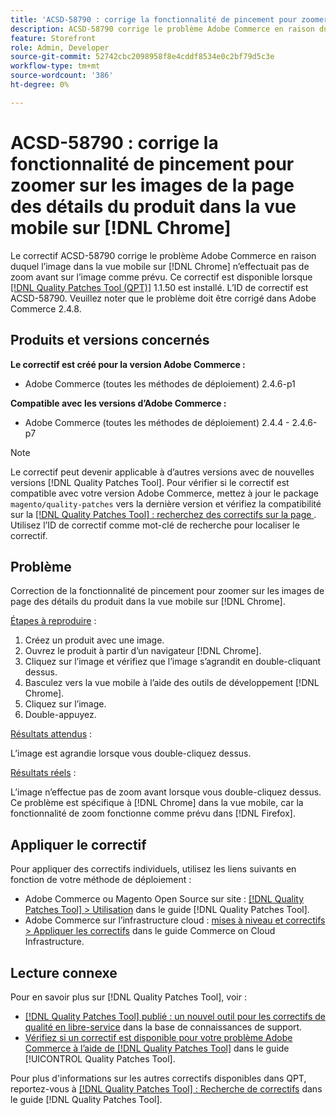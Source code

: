 ```yaml
---
title: 'ACSD-58790 : corrige la fonctionnalité de pincement pour zoomer sur les images de la page des détails du produit dans la vue mobile sur [!DNL Chrome]'
description: ACSD-58790 corrige le problème Adobe Commerce en raison duquel l’image dans la vue mobile sur [!DNL Chrome] n’effectuait pas de zoom avant sur l’image comme prévu.
feature: Storefront
role: Admin, Developer
source-git-commit: 52742cbc2098958f8e4cddf8534e0c2bf79d5c3e
workflow-type: tm+mt
source-wordcount: '386'
ht-degree: 0%

---
```



# ACSD-58790 : corrige la fonctionnalité de pincement pour zoomer sur les images de la page des détails du produit dans la vue mobile sur [!DNL Chrome]

Le correctif ACSD-58790 corrige le problème Adobe Commerce en raison duquel l’image dans la vue mobile sur [!DNL Chrome] n’effectuait pas de zoom avant sur l’image comme prévu. Ce correctif est disponible lorsque [[!DNL Quality Patches Tool (QPT)]](https://experienceleague.adobe.com/en/docs/commerce-knowledge-base/kb/announcements/commerce-announcements/magento-quality-patches-released-new-tool-to-self-serve-quality-patches) 1.1.50 est installé. L’ID de correctif est ACSD-58790. Veuillez noter que le problème doit être corrigé dans Adobe Commerce 2.4.8.

## Produits et versions concernés

**Le correctif est créé pour la version Adobe Commerce :**

* Adobe Commerce (toutes les méthodes de déploiement) 2.4.6-p1

**Compatible avec les versions d’Adobe Commerce :**

* Adobe Commerce (toutes les méthodes de déploiement) 2.4.4 - 2.4.6-p7

>[!NOTE]
>
>Le correctif peut devenir applicable à d’autres versions avec de nouvelles versions [!DNL Quality Patches Tool]. Pour vérifier si le correctif est compatible avec votre version Adobe Commerce, mettez à jour le package `magento/quality-patches` vers la dernière version et vérifiez la compatibilité sur la [[!DNL Quality Patches Tool] : recherchez des correctifs sur la page ](https://experienceleague.adobe.com/tools/commerce-quality-patches/index.html). Utilisez l’ID de correctif comme mot-clé de recherche pour localiser le correctif.

## Problème

Correction de la fonctionnalité de pincement pour zoomer sur les images de page des détails du produit dans la vue mobile sur [!DNL Chrome].

<u>Étapes à reproduire</u> :

1. Créez un produit avec une image.
1. Ouvrez le produit à partir d’un navigateur [!DNL Chrome].
1. Cliquez sur l’image et vérifiez que l’image s’agrandit en double-cliquant dessus.
1. Basculez vers la vue mobile à l’aide des outils de développement [!DNL Chrome].
1. Cliquez sur l’image.
1. Double-appuyez.

<u>Résultats attendus</u> :

L’image est agrandie lorsque vous double-cliquez dessus.

<u>Résultats réels</u> :

L’image n’effectue pas de zoom avant lorsque vous double-cliquez dessus. Ce problème est spécifique à [!DNL Chrome] dans la vue mobile, car la fonctionnalité de zoom fonctionne comme prévu dans [!DNL Firefox].

## Appliquer le correctif

Pour appliquer des correctifs individuels, utilisez les liens suivants en fonction de votre méthode de déploiement :

* Adobe Commerce ou Magento Open Source sur site : [[!DNL Quality Patches Tool] > Utilisation](https://experienceleague.adobe.com/docs/commerce-operations/tools/quality-patches-tool/usage.html) dans le guide [!DNL Quality Patches Tool].
* Adobe Commerce sur l’infrastructure cloud : [mises à niveau et correctifs > Appliquer les correctifs](https://experienceleague.adobe.com/docs/commerce-cloud-service/user-guide/develop/upgrade/apply-patches.html) dans le guide Commerce on Cloud Infrastructure.

## Lecture connexe

Pour en savoir plus sur [!DNL Quality Patches Tool], voir :

* [[!DNL Quality Patches Tool] publié : un nouvel outil pour les correctifs de qualité en libre-service](https://experienceleague.adobe.com/en/docs/commerce-knowledge-base/kb/announcements/commerce-announcements/magento-quality-patches-released-new-tool-to-self-serve-quality-patches) dans la base de connaissances de support.
* [Vérifiez si un correctif est disponible pour votre problème Adobe Commerce à l’aide de  [!DNL Quality Patches Tool]](/help/tools/quality-patches-tool/patches-available-in-qpt/check-patch-for-magento-issue-with-magento-quality-patches.md) dans le guide [!UICONTROL Quality Patches Tool].


Pour plus d&#39;informations sur les autres correctifs disponibles dans QPT, reportez-vous à [[!DNL Quality Patches Tool] : Recherche de correctifs](https://experienceleague.adobe.com/tools/commerce-quality-patches/index.html) dans le guide [!DNL Quality Patches Tool].
